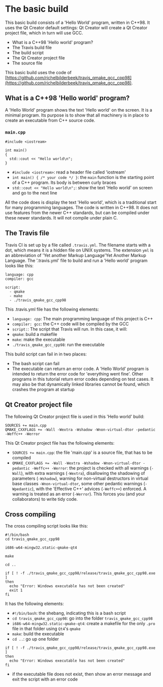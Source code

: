 # The basic build

This basic build consists of a 'Hello World' program, written in C++98. 
It uses the Qt Creator default settings: Qt Creator will create a Qt Creator project file, which in turn will use GCC.

 * What is a C++98 'Hello world' program?
 * The Travis build file
 * The build script
 * The Qt Creator project file
 * The source file

This basic build uses the code of
[https://github.com/richelbilderbeek/travis_qmake_gcc_cpp98](https://github.com/richelbilderbeek/travis_qmake_gcc_cpp98).

## What is a C++98 'Hello world' program?

A 'Hello World' program shows the text 'Hello world' on the screen. 
It is a minimal program. 
Its purpose is to show that all machinery is in place to create an executable from C++ source code. 

### `main.cpp`

```
#include <iostream>

int main() 
{
  std::cout << "Hello world\n";
}
```

 * `#include <iostream>`: read a header file called 'iostream'
 * `int main() { /* your code */ }`: the `main` function is the starting point of a C++ program. Its body is between curly braces
 * `std::cout << "Hello world\n";`: show the text 'Hello world' on screen and go to the next line

All the code does is display the text 'Hello world',
which is a traditional start for many programming languages. 
The code is written in C++98. 
It does not use features from the newer C++ standards, 
but can be compiled under these newer standards. It will not compile under plain C.

## The Travis file

Travis CI is set up by a file called `.travis.yml`. 
The filename starts with a dot, which means it is a hidden file on UNIX systems. 
The extension `yml` is an abbreviation of 'Yet another Markup Language'Yet Another Markup Language.
The '.travis.yml' file to build and run a 'Hello world' program looks like this:

```
language: cpp
compiler: gcc

script: 
  - qmake
  - make
  - ./travis_qmake_gcc_cpp98
```

This .travis.yml file has the following elements:

 * `language: cpp`: The main programming language of this project is C++
 * `compiler: gcc`: the C++ code will be compiled by the GCC
 * `script:`: The script that Travis will run. In this case, it will:
  * `qmake`: build a makefile
  * `make`: make the executable
  * `./travis_qmake_gcc_cpp98`: run the executable

This build script can fail in in two places:

 * The bash script can fail
 * The executable can return an error code. A 'Hello World' program is intended to return 
   the error code for 'everything went fine'. Other programs in this tutorial return error codes depending on test cases. 
   It may also be that dynamically linked libraries cannot be found, which crashes the program at startup

## Qt Creator project file

The following Qt Creator project file is used in this 'Hello world' build:

```
SOURCES += main.cpp
QMAKE_CXXFLAGS += -Wall -Wextra -Wshadow -Wnon-virtual-dtor -pedantic -Weffc++ -Werror
```

This Qt Creator project file has the following elements:

 * `SOURCES += main.cpp`: the file 'main.cpp' is a source file, that has to be compiled
 * `QMAKE_CXXFLAGS += -Wall -Wextra -Wshadow -Wnon-virtual-dtor -pedantic -Weffc++ -Werror`: the 
    project is checked with all warnings (`-Wall`), with extra warnings (`-Wextra`), disallowing the
    shadowing of parameters (`-Wshadow`), warning for non-virtual destructors in virtual base classes
    `-Wnon-virtual-dtor`, some other pedantic warnings (`-Wpedantic`), with the 'Effective C++' 
    advices (`-Weffc++`) enforced. A warning is treated as an error (`-Werror`). 
    This forces you (and your collaborators) to write tidy code.

## Cross compiling

The cross compiling script looks like this:

```
#!/bin/bash
cd travis_qmake_gcc_cpp98

i686-w64-mingw32.static-qmake-qt4

make

cd ..

if [ ! -f ./travis_qmake_gcc_cpp98/release/travis_qmake_gcc_cpp98.exe ]
then
  echo "Error: Windows executable has not been created"
  exit 1
fi
```

It has the following elements:

 * `#!/bin/bash`: the shebang, indicating this is a bash script
 * `cd travis_qmake_gcc_cpp98`: go into the folder `travis_qmake_gcc_cpp98`
 * `i686-w64-mingw32.static-qmake-qt4`: create a makefile for the only `.pro` file in that folder using `Qt4`'s `qmake`
 * `make`: build the executable
 * `cd ..`: go up one folder

```
if [ ! -f ./travis_qmake_gcc_cpp98/release/travis_qmake_gcc_cpp98.exe ]
then
  echo "Error: Windows executable has not been created"
fi
```

 * if the executable file does not exist, then show an error message and exit the script with an error code
